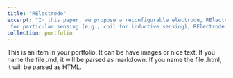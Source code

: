 ```yaml
---
title: "RElectrode"
excerpt: "In this paper, we propose a reconfigurable electrode, RElectrode, using a microfluidic technique that can change the geometry and material properties of the electrode to satisfy the needs for sensing a variety of different types of user input through touch/touchless gestures, pressure, temperature, and distinguish between different types of objects or liquids. Unlike the existing approaches, which depend on the specific-shaped electrode
 for particular sensing (e.g., coil for inductive sensing), RElectrode enables capacity, inductance, resistance/pressure, temperature, pH sensings all in a single package. We demonstrate the design and fabrication of the microfluidic structure of our RElectrode, evaluate its sensing performance through several studies, and provide some unique applications. RElectrode demonstrates technical feasibility and application values of integrating physical and biochemical properties of microfluidics into novel sensing interfaces. <br/><img src='/images/cover.jpg'>"
collection: portfolio
---
```


This is an item in your portfolio. It can be have images or nice text. If you name the file .md, it will be parsed as markdown. If you name the file .html, it will be parsed as HTML. 

